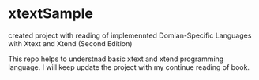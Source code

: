 # xtextSample
created project with reading of implemennted Domian-Specific Languages with Xtext and Xtend (Second Edition)

This repo helps to understnad basic xtext and xtend programming language. 
I will keep update the project with my continue reading of book. 
